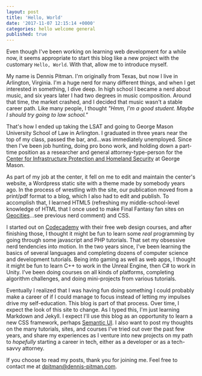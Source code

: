 ```yaml
---
layout: post
title: 'Hello, World'
date: '2017-11-07 12:15:14 +0000'
categories: hello welcome general
published: true
---
```

Even though I've been working on learning web development for a while now, it seems appropriate to start this blog like a new project with the customary `Hello, World`.  With that, allow me to introduce myself.

My name is Dennis Pitman.  I'm originally from Texas, but now I live in Arlington, Virginia.  I'm a huge nerd for many different things, and when I get interested in something, I dive deep.  In high school I became a nerd about music, and six years later I had two degrees in music composition.  Around that time, the market crashed, and I decided that music wasn't a stable career path.  Like many people, I thought _"Hmm, I'm a good student.  Maybe I should try going to law school."_

That's how I ended up taking the LSAT and going to George Mason University School of Law in Arlington.  I graduated in three years near the top of my class, passed the bar, and...was immediately unemployed.  Since then I've been job hunting, doing pro bono work, and holding down a part-time position as a researcher and general attorney-type-person for the [Center for Infrastructure Protection and Homeland Security](cip.gmu.edu) at George Mason.

As part of my job at the center, it fell on me to edit and maintain the center's website, a Wordpress static site with a theme made by somebody years ago.  In the process of wrestling with the site, our publication moved from a print/pdf format to a blog, which I also had to edit and publish.  To accomplish that, I learned HTML5 (refreshing my middle-school-level knowledge of HTML that I once used to make Final Fantasy fan sites on [Geocities](https://en.wikipedia.org/wiki/Yahoo!_GeoCities)...see previous nerd comment) and CSS.

I started out on [Codecademy](www.codecademy.com) with their free web design courses, and after finishing those, I thought it might be fun to learn some _real_ programming by going through some javascript and PHP tutorials.  That set my obsessive nerd tendencies into motion.  In the two years since, I've been learning the basics of several languages and completing dozens of computer science and development tutorials.  Being into gaming as well as web apps, I thought it might be fun to learn C++ to work in the Unreal Engine, then C# to work in Unity.  I've been doing courses on all kinds of platforms, completing algorithm challenges, and doing mini-projects from various tutorials.

Eventually I realized that I was having fun doing something I could probably make a career of if I could manage to focus instead of letting my impulses drive my self-education.  This blog is part of that process.  Over time, I expect the look of this site to change.  As I typed this, I'm just learning Markdown and Jekyll.  I expect I'll use this blog as an opportunity to learn a new CSS framework, perhaps [Semantic UI](https://semantic-ui.com/).  I also want to post my thoughts on the many tutorials, sites, and courses I've tried out over the past few years, and share my experiences as I venture into new projects on my path to _hopefully_ starting a career in tech, either as a developer or as a tech-savvy attorney.

If you choose to read my posts, thank you for joining me.  Feel free to contact me at [dpitman@dennis-pitman.com](dpitman@dennis-pitman.com).
